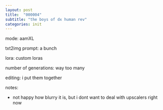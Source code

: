 ```yaml
---
layout: post
title:  "000004"
subtitle: "the boys of dx human rev"
categories: init
---
```


mode: aamXL

txt2img prompt: a bunch

lora: custom loras

number of generations: way too many

editing: i put them together

notes: 

- not happy how blurry it is, but i dont want to deal with upscalers right now
